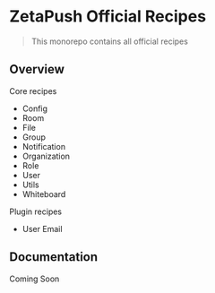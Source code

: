 # ZetaPush Official Recipes

> This monorepo contains all official recipes

## Overview

Core recipes

- Config
- Room
- File
- Group
- Notification
- Organization
- Role
- User
- Utils
- Whiteboard

Plugin recipes

- User Email

## Documentation

Coming Soon
